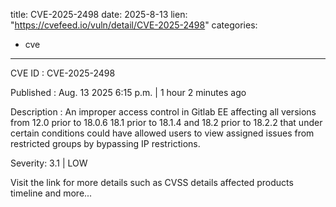  
title: CVE-2025-2498
date: 2025-8-13
lien: "https://cvefeed.io/vuln/detail/CVE-2025-2498"
categories:
  - cve
---

CVE ID : CVE-2025-2498

Published :  Aug. 13
2025
6:15 p.m. | 1 hour
2 minutes ago

Description : An improper access control in Gitlab EE affecting all versions from 12.0 prior to 18.0.6
18.1 prior to 18.1.4
and 18.2 prior to 18.2.2 that under certain conditions could have allowed users to view assigned issues from restricted groups by bypassing IP restrictions.

Severity: 3.1 | LOW

Visit the link for more details
such as CVSS details
affected products
timeline
and more...
